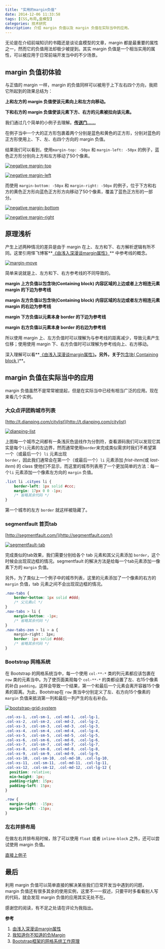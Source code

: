 ```yaml
---
title: "实用的margin负值"
date: 2014-12-06 11:33:58
tags: [CSS,布局,盒模型]
categories: 技术研究
description: 介绍 margin 负值以及 margin 负值在实际当中的应用。
---
```


无论是在介绍前端知识的书籍还是谈论盒模型的文章，margin 都是最重要的属性之一，然而它的负值用法却极少被提到。其实 margin 负值是一个相当实用的属性，可以被应用于日常前端开发当中的不少场景。

## margin 负值初体验

与正值的 margin 一样，margin 的负值同样可以被用于上下左右四个方向，我把它所起到的效果总结为：

**上和左方的 margin 负值使该元素向上和左方向移动。**

**下和右方的 margin 负值使该元素下方、右方的元素被拉向该元素。**

我们通过几个简单的小例子去理解。**[传送门......](http://jsfiddle.net/acwong/j8x2r6a7/)**

在例子当中一个大的正方形包裹着两个分别是蓝色和黄色的正方形，分别对蓝色的正方形使用上、下、左、右四个方向的 margin 负值。

结果我们可以看到，使用`margin-top: -50px` 和 `margin-left: -50px` 的例子，蓝色正方形分别向上方和左方移动了50个像素。

[![negative margin-top](https://acwong-blog.oss-cn-shenzhen.aliyuncs.com/2014-12_negative-margin-top.PNG)](https://acwong-blog.oss-cn-shenzhen.aliyuncs.com/2014-12_negative-margin-top.PNG)

[![negative margin-left](https://acwong-blog.oss-cn-shenzhen.aliyuncs.com/2014-12_negative-margin-left.PNG)](https://acwong-blog.oss-cn-shenzhen.aliyuncs.com/2014-12_negative-margin-left.PNG)

而使用 `margin-bottom: -50px` 和 `margin-right: -50px` 的例子，位于下方和右方的黄色正方形向蓝色正方形方向移动了50个像素，覆盖了蓝色正方形的一部分。


[![negative margin-bottom](https://acwong-blog.oss-cn-shenzhen.aliyuncs.com/2014-12_negative-margin-bottom.PNG)](https://acwong-blog.oss-cn-shenzhen.aliyuncs.com/2014-12_negative-margin-bottom.PNG)

[![negative margin-right](https://acwong-blog.oss-cn-shenzhen.aliyuncs.com/2014-12_negative-margin-right.PNG)](https://acwong-blog.oss-cn-shenzhen.aliyuncs.com/2014-12_negative-margin-right.PNG)

## 原理浅析

产生上述两种情况的差异是由于 margin 在上、左方和下、右方解析逻辑有所不同。这里引用怿飞博客**[《由浅入深漫谈margin属性》](http://www.planabc.net/2007/03/18/css_attribute_margin/)** 中参考线的概念。

[![margin-move](https://acwong-blog.oss-cn-shenzhen.aliyuncs.com/2014-12_margin-move.png)](https://acwong-blog.oss-cn-shenzhen.aliyuncs.com/2014-12_margin-move.png)

简单来说就是上、左方和下、右方参考线的不同导致的。

**margin 上方负值以包含块(Containing block) 内容区域的上边或者上方相连元素 margin 的下边为参考线**

**margin 左方负值以包含块(Containing block) 内容区域的左边或者左方相连元素 margin 的右边为参考线**

**margin 下方负值以元素本身 border 的下边为参考线**

**margin 右方负值以元素本身 border 的右边为参考线**

所以使用 margin 上、左方负值时可以理解为与参考线的距离减少，导致元素产生位移；使用使用 margin 下、右方负值时可以理解为参考线向上、右方移动。

深入理解可以看**[《由浅入深漫谈margin属性》](http://www.planabc.net/2007/03/18/css_attribute_margin/)**。另外，关于**[包含块( Containing block )](http://w3help.org/zh-cn/kb/008/)**。

## margin 负值在实际当中的应用

margin 负值虽然不是常常被提起，但是在实际当中已经有相当广泛的应用。现在来看几个实例。

### 大众点评团购城市列表

[http://t.dianping.com/citylist](http://t.dianping.com/citylist)

[![dianping-list](https://acwong-blog.oss-cn-shenzhen.aliyuncs.com/2014-12_dianpin-list.PNG)](https://acwong-blog.oss-cn-shenzhen.aliyuncs.com/2014-12_dianpin-list.PNG)

上图每一个城市之间都有一条浅灰色竖线作为分割符，查看源码我们可以发现它其实是每个`li`元素的左边界，然而通常使用`border`来完成类似需求时我们不希望第一个（或最后一个）`li` 元素出现`border`，因此我们通常会在第一个（或最后一个）`li` 元素添加 *frist-item*(或 *last-item*) 的 class 使他们不显示，而这里的城市列表用了一个更加简单的方法：每一个`li` 元素添加一个像素左方向的 `margin` 负值。

```css
.list li .cityes li {
    border-left: 1px solid #ccc;
    margin: 17px 0 0 -1px;
    /* 省略其余代码 */
}
```

第一个城市的左方 `border` 就这样被隐藏了。


### segmentfault 首页tab

[http://segmentfault.com/](http://segmentfault.com/)

[![segmentfault-tab](https://acwong-blog.oss-cn-shenzhen.aliyuncs.com/2014-12_segmentfault-tab.PNG)](https://acwong-blog.oss-cn-shenzhen.aliyuncs.com/2014-12_segmentfault-tab.PNG)

完成类似的tab效果，我们需要分别给各个 tab 元素和其父元素添加 `border`，这个时候会出现双边框的情况。segmentfault 的解决方法是给每一个tab元素添加一像素下方的 `margin` 负值。

另外，为了类似上一个例子中的城市列表，这里的元素添加了一个像素的右方的 `margin` 负值，tab 元素之间不会出现双边框的情况。

```css
.nav-tabs {
    border-bottom: 1px solid #ddd;
    /* 父元素ul */
}
.nav-tabs > li {
    margin-bottom: -1px;
    /* 省略其余代码 */
}
.nav-tabs-zen > li > a {
    margin-right： 1px;
    border: 1px solid #ddd;
    /* 省略其余代码 */
}
```

### Bootstrap 网格系统

在 Bootstrap 的网格系统当中，每一个使用 `col-**-*` 类的列元素都应该包裹在 `row` 类的元素当中。为了使页面美观每个 `col-**-*` 的类都设置了左、右15个像素的补白 `padding`，这样会导致一个结果，第一个和最后一个元素会离开容器15个像素的距离。为此，Bootstrap在 `row` 类当中分别定义了左、右方向15个像素的 `margin` 负值来抵消第一列和最后一列产生的左右补白。

[![bootstrap-grid-system](https://acwong-blog.oss-cn-shenzhen.aliyuncs.com/2014-12_bootstrap-grid-system.jpg)](https://acwong-blog.oss-cn-shenzhen.aliyuncs.com/2014-12_bootstrap-grid-system.jpg)

```css
.col-xs-1, .col-sm-1, .col-md-1, .col-lg-1, 
.col-xs-2, .col-sm-2, .col-md-2, .col-lg-2, 
.col-xs-3, .col-sm-3, .col-md-3, .col-lg-3, 
.col-xs-4, .col-sm-4, .col-md-4, .col-lg-4, 
.col-xs-5, .col-sm-5, .col-md-5, .col-lg-5, 
.col-xs-6, .col-sm-6, .col-md-6, .col-lg-6, 
.col-xs-7, .col-sm-7, .col-md-7, .col-lg-7, 
.col-xs-8, .col-sm-8, .col-md-8, .col-lg-8, 
.col-xs-9, .col-sm-9, .col-md-9, .col-lg-9, 
.col-xs-10, .col-sm-10, .col-md-10, .col-lg-10, 
.col-xs-11, .col-sm-11, .col-md-11, .col-lg-11, 
.col-xs-12, .col-sm-12, .col-md-12, .col-lg-12 {
  position: relative;
  min-height: 1px;
  padding-right: 15px;
  padding-left: 15px;
}

.row {
  margin-right: -15px;
  margin-left: -15px;
}
```

### 左右并排布局

在做左右并排布局时候，除了可以使用 `float` 或者 `inline-block` 之外，还可以尝试使用 margin 负值。

[直接上例子](http://jsfiddle.net/acwong/r0ujysb9/)

## 最后

利用 margin 负值可以简单直接的解决某些我们日常开发当中遇到的问题，margin 负值还有很多其余的使用实例，这里不一一叙述，只要平时多看看别人写的代码，就会发现 margin 负值的应用其实无处不在。

感谢您的阅读，有不足之处请在评论为我指出。

**参考**

1. [由浅入深漫谈margin属性](http://www.planabc.net/2007/03/18/css_attribute_margin/)
2. [我知道你不知道的负Margin](http://www.hicss.net/i-know-you-do-not-know-the-negative-margin/)
3. [Bootstrap框架的网格系统工作原理](http://www.imooc.com/code/2325)





